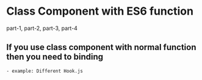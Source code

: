 # Class Component with ES6 function
part-1, part-2, part-3, part-4

## If you use class component with normal function then you need to binding
```
- example: Different Hook.js
```
